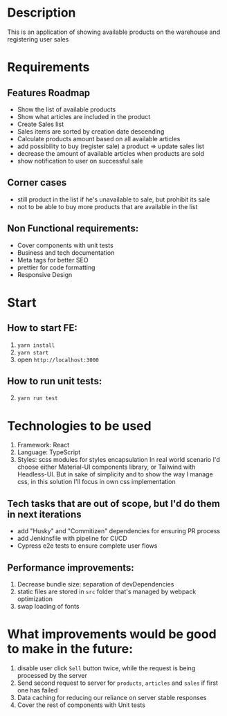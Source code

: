 # Description
This is an application of showing available products on the warehouse and registering user sales

# Requirements

## Features Roadmap
- Show the list of available products
- Show what articles are included in the product
- Create Sales list
- Sales items are sorted by creation date descending
- Calculate products amount based on all available articles
- add possibility to buy (register sale) a product => update sales list
- decrease the amount of available articles when products are sold
- show notification to user on successful sale

## Corner cases
- still product in the list if he's unavailable to sale, but prohibit its sale
- not to be able to buy more products that are available in the list

## Non Functional requirements:
- Cover components with unit tests
- Business and tech documentation
- Meta tags for better SEO
- prettier for code formatting
- Responsive Design

# Start
## How to start FE:
1. `yarn install`
2. `yarn start`
3. open `http://localhost:3000`

## How to run unit tests:
2. `yarn run test`


# Technologies to be used
1. Framework: React
2. Language: TypeScript
3. Styles: scss modules for styles encapsulation
   In real world scenario I'd choose either Material-UI components library, or Tailwind with Headless-UI.
   But in sake of simplicity and to show the way I manage css, in this solution I'll focus in own css implementation


## Tech tasks that are out of scope, but I'd do them in next iterations
- add "Husky" and "Commitizen" dependencies for ensuring PR process
- add Jenkinsfile with pipeline for CI/CD
- Cypress e2e tests to ensure complete user flows

## Performance improvements:
1. Decrease bundle size: separation of devDependencies
2. static files are stored in `src` folder that's managed by webpack optimization
3. swap loading of fonts

# What improvements would be good to make in the future:
1. disable user click `Sell` button twice, while the request is being processed by the server
2. Send second request to server for `products`, `articles` and `sales` if first one has failed
3. Data caching for reducing our reliance on server stable responses
4. Cover the rest of components with Unit tests
